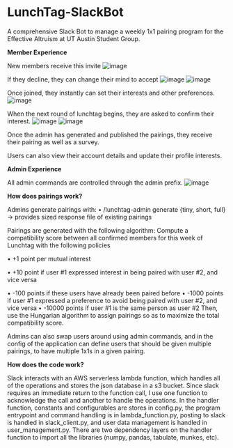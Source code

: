 # LunchTag-SlackBot
A comprehensive Slack Bot to manage a weekly 1x1 pairing program for the Effective Altruism at UT Austin Student Group.

**Member Experience**

New members receive this invite
![image](https://github.com/AlexDial624/Lunchtag-Slack-Bot/assets/29134239/5ec2895b-b1cf-4941-8a04-6fe9f12f8063)


If they decline, they can change their mind to accept
![image](https://github.com/AlexDial624/Lunchtag-Slack-Bot/assets/29134239/a02f5bff-27d7-4d9a-a954-204488e87753)
![image](https://github.com/AlexDial624/Lunchtag-Slack-Bot/assets/29134239/01fbc9f1-c7c9-46c6-ac02-95f695d80388)




Once joined, they instantly can set their interests and other preferences.
![image](https://github.com/AlexDial624/Lunchtag-Slack-Bot/assets/29134239/f8b65754-d0b8-4db4-9ee1-ce6a8eb03998)

When the next round of lunchtag begins, they are asked to confirm their interest.
![image](https://github.com/AlexDial624/Lunchtag-Slack-Bot/assets/29134239/b6e41648-056a-4d33-a478-9f20fa208081)
![image](https://github.com/AlexDial624/Lunchtag-Slack-Bot/assets/29134239/727a0846-7c01-4ea9-84ce-8fff58d5cc92)


Once the admin has generated and published the pairings, they receive their pairing as well as a survey.

Users can also view their account details and update their profile interests. 

**Admin Experience**

All admin commands are controlled through the admin prefix.
![image](https://github.com/AlexDial624/Lunchtag-Slack-Bot/assets/29134239/f49dbfda-32eb-4daa-bd00-969cfaa0cc7e)


**How does pairings work?**

Admins generate pairings with:
• /lunchtag-admin generate {tiny, short, full} -> provides sized response file of existing pairings

Pairings are generated with the following algorithm:
  Compute a compatibility score between all confirmed members for this week of Lunchtag with the following policies
 
  • +1 point per mutual interest
  
  • +10 point if user #1 expressed interest in being paired with user #2, and vice versa
  
  • -100 points if these users have already been paired before
  • -1000 points if user #1 expressed a preference to avoid being paired with user #2, and vice versa
  • -10000 points if user #1 is the same person as user #2
  Then, use the Hungarian algorithm to assign pairings so as to maximize the total compatibility score.

Admins can also swap users around using admin commands, and in the config of the application can define users that should be given multiple pairings, to have multiple 1x1s in a given pairing.

**How does the code work?**

Slack interacts with an AWS serverless lambda function, which handles all of the operations and stores the json database in a s3 bucket. Since slack requires an immediate return to the function call, I use one function to acknowledge the call and another to handle the operations. In the handler function, constants and configurables are stores in config.py, the program entrypoint and command handling is in lambda_function.py, posting to slack is handled in slack_client.py, and user data management is handled in user_management.py. There are two dependency layers on the handler function to import all the libraries (numpy, pandas, tabulate, munkes, etc).
